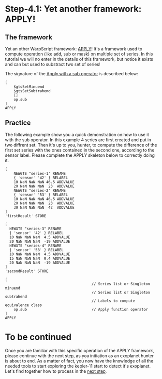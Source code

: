 # Step-4.1: Yet another framework: APPLY!

## The framework 

Yet an other WarpScript framework: [APPLY](http://192.168.1.3:8082/reference/frameworks/framework-apply/)! It's a framework used to compute operation (like add, sub or mask) on multiple set of series. In this tutorial we will no enter in the details of this framework, but notice it exists and can but used to substract two set of series! 

The signature of the [Apply with a sub operator](http://192.168.1.3:8082/reference/frameworks/op_sub/) is described below:

```
[
    $gtsSetMinuend
    $gtsSetSubtrahend
    []
    op.sub
]
APPLY

```

## Practice

The following example show you a quick demonstration on how to use it with the sub operator. In this example 4 series are first created and put in two diffrent set. 
Then it's up to you, hunter, to compute the difference of the first set series with the ones contained in the second one, according to the sensor label. Please complete the APPLY skeleton below to correctly doing it.


```
[
    NEWGTS "series-1" RENAME 
    { 'sensor' '42' } RELABEL
    10 NaN NaN NaN 46.5 ADDVALUE
    20 NaN NaN NaN  23  ADDVALUE
    NEWGTS "series-2" RENAME 
    { 'sensor' '53' } RELABEL
    10 NaN NaN NaN 46.5 ADDVALUE
    20 NaN NaN NaN  23  ADDVALUE
    30 NaN NaN NaN  42  ADDVALUE
]
'firstResult' STORE

[
  NEWGTS "series-3" RENAME 
  { 'sensor' '42' } RELABEL
  10 NaN NaN NaN  4.5 ADDVALUE
  20 NaN NaN NaN  -19 ADDVALUE
  NEWGTS "series-4" RENAME 
  { 'sensor' '53' } RELABEL
  10 NaN NaN NaN  4.5 ADDVALUE
  15 NaN NaN NaN  0.4 ADDVALUE
  20 NaN NaN NaN  -19 ADDVALUE
]
'secondResult' STORE

[
                                        // Series list or Singleton minuend
                                        // Series list or Singleton subtrahend
                                        // Labels to compute equivalence class
    op.sub                              // Apply function operator
]
APPLY

```

# To be continued

Once you are familiar with this specific operation of the APPLY framework, please continue with the next step, as you initiation as an exoplanet hunter is about to end. As a matter of fact, you now have the knowledge of all the needed tools to start exploring the kepler-11 start to detect it's exoplanet. Let's find together how to process in the [next step](/step-4-First-Exo-Detection/4.2-Compute-the-difference-between-the-lightcurve-and-the-trend/README.md).